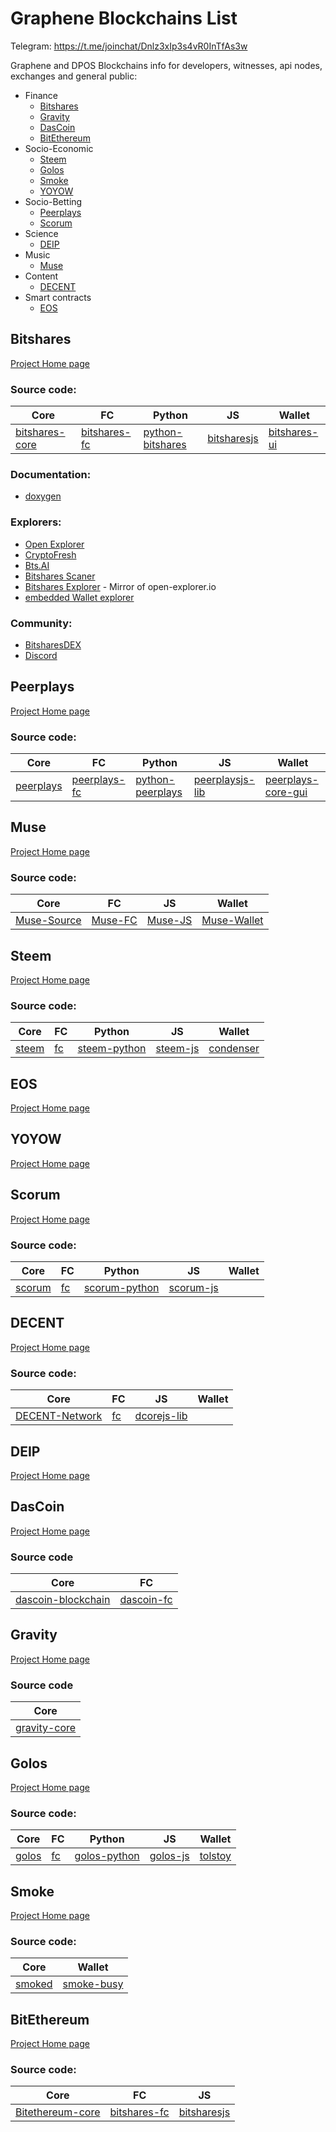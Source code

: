 # Graphene Blockchains List

Telegram: https://t.me/joinchat/Dnlz3xIp3s4vR0InTfAs3w

Graphene and DPOS Blockchains info for developers, witnesses, api nodes, exchanges and general public:

* Finance
  * [Bitshares](#bitshares)
  * [Gravity](#gravity)
  * [DasCoin](#dascoin)
  * [BitEthereum](#bitethereum)
* Socio-Economic
  * [Steem](#steem)
  * [Golos](#golos)
  * [Smoke](#smoke)
  * [YOYOW](#yoyow)
* Socio-Betting
  * [Peerplays](#peerplays)
  * [Scorum](#scorum)
* Science
  * [DEIP](#deip)
* Music
  * [Muse](#muse)
* Content
  * [DECENT](#decent)  
* Smart contracts
  * [EOS](#eos)  

## Bitshares

[Project Home page](https://bitshares.org/)

### Source code:

| Core | FC | Python | JS | Wallet |
| --- | --- | --- | --- | --- |
| [bitshares-core](https://github.com/bitshares/bitshares-core) | [bitshares-fc](https://github.com/bitshares/bitshares-fc) | [python-bitshares](https://github.com/bitshares/python-bitshares) | [bitsharesjs](https://github.com/bitshares/bitsharesjs) | [bitshares-ui](https://github.com/bitshares/bitshares-ui) |

### Documentation:

* [doxygen](https://bitshares.org/doxygen/)

### Explorers:

* [Open Explorer](http://open-explorer.io)
* [CryptoFresh](http://cryptofresh.com/)
* [Bts.AI](https://bts.ai/)
* [Bitshares Scaner](http://www.bitshares-scaner.org/)
* [Bitshares Explorer](http://bitshares-explorer.io) - Mirror of open-explorer.io
* [embedded Wallet explorer ]() 

### Community:

* [BitsharesDEX]()
* [Discord]()

## Peerplays

[Project Home page](https://www.peerplays.com/)

### Source code:

| Core | FC | Python | JS | Wallet |
| --- | --- | --- | --- | --- |
| [peerplays](https://github.com/PBSA/peerplays) | [peerplays-fc](https://github.com/PBSA/peerplays-fc) | [python-peerplays](https://github.com/PBSA/python-peerplays) | [peerplaysjs-lib](https://github.com/PBSA/peerplaysjs-lib) | [peerplays-core-gui](https://github.com/PBSA/peerplays-core-gui) |

## Muse

[Project Home page](http://museblockchain.com/)

### Source code:

| Core | FC | JS | Wallet |
| --- | --- | --- | --- |
| [Muse-Source](https://github.com/themuseblockchain/Muse-Source) | [Muse-FC](https://github.com/themuseblockchain/Muse-FC) | [Muse-JS](https://github.com/themuseblockchain/Muse-JS) | [Muse-Wallet](https://github.com/themuseblockchain/Muse-Wallet) |

## Steem

[Project Home page](https://steemit.com/)

### Source code:

| Core | FC | Python | JS | Wallet |
| --- | --- | --- | --- | --- |
| [steem](https://github.com/steemit/steem) | [fc](https://github.com/steemit/fc) | [steem-python](https://github.com/steemit/steem-python) | [steem-js](https://github.com/steemit/steem-js) | [condenser](https://github.com/steemit/condenser) |

## EOS

[Project Home page](https://eos.io/)

## YOYOW

[Project Home page](https://yoyow.org/)


## Scorum

[Project Home page](https://scorumcoins.com/)

### Source code:

| Core | FC | Python | JS | Wallet |
| --- | --- | --- | --- | --- |
| [scorum](https://github.com/scorum/scorum) | [fc](https://github.com/scorum/fc) | [scorum-python](https://github.com/scorum/scorum-python) | [scorum-js](https://github.com/scorum/scorum-js) | |

## DECENT

[Project Home page](https://decent.ch/)

### Source code:

| Core | FC | JS | Wallet |
| --- | --- | --- | --- |
| [DECENT-Network](https://github.com/DECENTfoundation/DECENT-Network) | [fc](https://github.com/DECENTfoundation/fc) | [dcorejs-lib](https://github.com/DECENTfoundation/dcorejs-lib) | |

## DEIP

[Project Home page](http://deip.world/)


## DasCoin

[Project Home page](https://dascoin.com)

### Source code

| Core | FC | 
| --- | --- | 
| [dascoin-blockchain](https://github.com/techsolutions-ltd/dascoin-blockchain) | [dascoin-fc](https://github.com/techsolutions-ltd/dascoin-fc) | 


## Gravity

[Project Home page](https://www.gravityprotocol.org/)

### Source code

| Core | 
| --- | 
| [gravity-core](https://github.com/GravityProtocol/gravity-core) | 


## Golos

[Project Home page](https://golos.io/)

### Source code:

| Core | FC | Python | JS | Wallet |
| --- | --- | --- | --- | --- |
| [golos](https://github.com/GolosChain/golos) | [fc](https://github.com/GolosChain/fc) | [golos-python](https://github.com/GolosChain/golos-python) | [golos-js](https://github.com/GolosChain/golos-js) | [tolstoy](https://github.com/GolosChain/tolstoy) |


## Smoke 

[Project Home page](https://smoke.network/)

### Source code:

| Core | Wallet |
| --- | --- |
| [smoked](https://github.com/smokenetwork/smoked) | [smoke-busy](https://github.com/smokenetwork/smoke-busy) |


## BitEthereum

[Project Home page](https://www.bitethereum.io)

### Source code:

| Core | FC | JS |
| --- | --- | --- |
| [Bitethereum-core](https://github.com/BitethereumFoundation/Bitethereum-core) | [bitshares-fc](https://github.com/BitethereumFoundation/bitshares-fc) | [bitsharesjs](https://github.com/BitethereumFoundation/bitsharesjs) |
